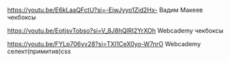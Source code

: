 https://youtu.be/E6kLaaQFctU?si=-EiwJyyo1Zid2Hx-   Вадим Макеев чекбоксы

https://youtu.be/EotjsvTobso?si=V_8J8hQlRI2YrXOh  Webcademy чекбоксы

https://youtu.be/FYLp706yv28?si=TXI1CeX0yo-W7nrO Webcademy селект(примитив)css



